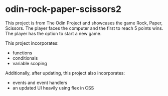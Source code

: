 # odin-rock-paper-scissors2
This project is from The Odin Project and showcases the game Rock, Paper, Scissors.
The player faces the computer and the first to reach 5 points wins.
The player has the option to start a new game.

This project incorporates:
- functions
- conditionals
- variable scoping

Additionally, after updating, this project also incorporates:
- events and event handlers
- an updated UI heavily using flex in CSS
